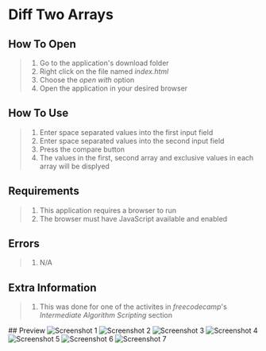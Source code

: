 # Diff Two Arrays

## How To Open
> 1. Go to the application's download folder
> 2. Right click on the file named _index.html_
> 3. Choose the _open with_ option
> 4. Open the application in your desired browser

## How To Use
> 1. Enter space separated values into the first input field
> 2. Enter space separated values into the second input field
> 3. Press the compare button
> 4. The values in the first, second array and exclusive values in each array will be displyed

## Requirements
> 1. This application requires a browser to run
> 2. The browser must have JavaScript available and enabled

## Errors
> 1. N/A

## Extra Information
> 1. This was done for one of the activites in _freecodecamp_'s _Intermediate Algorithm Scripting_ section

## Preview
![Screenshot 1](./img/screenshot1.png)
![Screenshot 2](./img/screenshot2.png)
![Screenshot 3](./img/screenshot3.png)
![Screenshot 4](./img/screenshot4.png)
![Screenshot 5](./img/screenshot5.png)
![Screenshot 6](./img/screenshot6.png)
![Screenshot 7](./img/screenshot7.png)